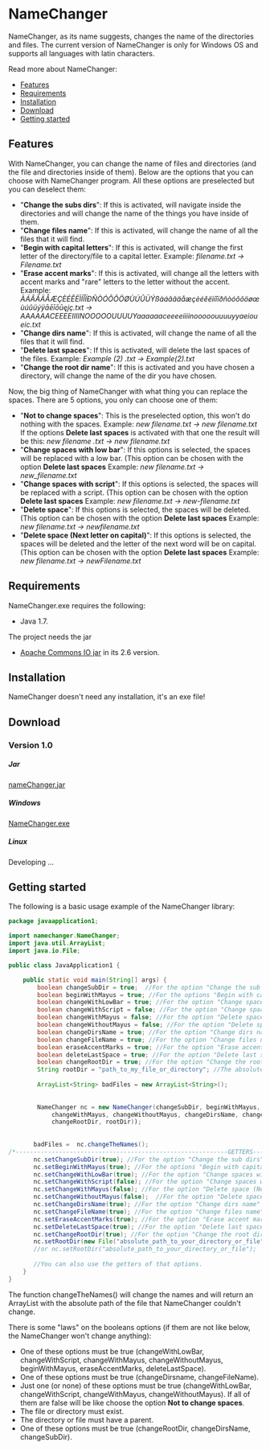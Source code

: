# NameChanger


NameChanger, as its name suggests, changes the name of the directories and files. The current version of NameChanger is only for Windows OS and supports all languages with latin characters.


Read more about NameChanger: 
  - [Features](#features)
  - [Requirements](#requirements)
  - [Installation](#installation)
  - [Download](#download)
  - [Getting started](#getting-started)





## Features

With NameChanger, you can change the name of files and directories (and the file and directories inside of them). Below are the options that you can choose with NameChanger program. All these options are preselected but you can deselect them:

  - "<strong>Change the subs dirs</strong>": If this is activated, will navigate inside the directories and will change the name of the things you have inside of them.
  - "<strong>Change files name</strong>": If this is activated, will change the name of all the files that it will find.
  - "<strong>Begin with capital letters</strong>": If this is activated, will change the first letter of the directory/file to a capital letter. 
  Example: <I>filename.txt -> Filename.txt</I>
  - "<strong>Erase accent marks</strong>": If this is activated, will change all the letters with accent marks and "rare" letters to the letter without the accent. 
  Example: <I>ÀÁÂÃÄÅÆÇÈÉÊËÌÍÎÏÐÑÒÓÔÕÖØÙÚÛÜÝßàáâãäåæçèéêëìíîïðñòóôõöøœùúûüýÿāēīōūęįç.txt -> AAAAAACEEEEIIIINOOOOOUUUUYaaaaaaceeeeiiiinooooouuuuyyaeioueic.txt</I>
  - "<strong>Change dirs name</strong>": If this is activated, will change the name of all the files that it will find.
  - "<strong>Delete last spaces</strong>": If this is activated, will delete the last spaces of the files. 
  Example: <I>Example (2) .txt -> Example(2).txt</I>
  - "<strong>Change the root dir name</strong>": If this is activated and you have chosen a directory, will change the name of the dir you have chosen.
  
  
  
Now, the big thing of NameChanger with what thing you can replace the spaces. There are 5 options, you only can choose one of them:
   - "<strong>Not to change spaces</strong>": This is the preselected option, this won't do nothing with the spaces.
  Example: <I>new filename.txt -> new filename.txt</I>
  If the options <strong>Delete last spaces</strong> is activated with that one the result will be this: <I>new filename .txt -> new filename.txt</I>
  - "<strong>Change spaces with low bar</strong>": If this options is selected, the spaces will be replaced with a low bar. (This option can be chosen with the option <strong>Delete last spaces</strong>
  Example: <I>new filename.txt -> new_filename.txt</I>
  - "<strong>Change spaces with script</strong>": If this options is selected, the spaces will be replaced with a script. (This option can be chosen with the option <strong>Delete last spaces</strong>
  Example: <I>new filename.txt -> new-filename.txt</I>
  - "<strong>Delete space</strong>": If this options is selected, the spaces will be deleted. (This option can be chosen with the option <strong>Delete last spaces</strong>
  Example: <I>new filename.txt -> newfilename.txt</I>
  - "<strong>Delete space (Next letter on capital)</strong>": If this options is selected, the spaces will be deleted and the letter of the next word will be on capital. (This option can be chosen with the option <strong>Delete last spaces</strong>
  Example: <I>new filename.txt -> newFilename.txt</I>
  
  
  
  
## Requirements

NameChanger.exe requires the following:
- Java 1.7.

The project needs the jar 
- <a href="https://commons.apache.org/proper/commons-io/download_io.cgi">Apache Commons IO jar</a> in its 2.6 version.





## Installation

NameChanger doesn't need any installation, it's an exe file!






## Download

### Version 1.0

##### Jar
<a href="https://mega.nz/#!NBcQUIJJ!a17ZpxuqLdmI3XgECxI_iwxyUZGTXJ79BB_51ypUDD8">nameChanger.jar</a>
##### Windows
<a href="https://mega.nz/#!0RV2nAwL!jxsl5DGKWmFNf8oSLOQFnjNj1UIdoSAUsnJ5XzxvxEc">NameChanger.exe</a>
##### Linux
Developing ...







## Getting started

The following is a basic usage example of the NameChanger library:

```java
package javaapplication1;

import namechanger.NameChanger;
import java.util.ArrayList;
import java.io.File;

public class JavaApplication1 {

    public static void main(String[] args) {
        boolean changeSubDir = true;  //For the option "Change the sub dirs"
        boolean beginWithMayus = true; //For the options "Begin with capital letters"
        boolean changeWithLowBar = true; //For the option "Change spaces with low bar"
        boolean changeWithScript = false; //For the option "Change spaces with script"
        boolean changeWithMayus = false; //For the option "Delete space (Next letter on capital)"
        boolean changeWithoutMayus = false; //For the option "Delete space"
        boolean changeDirsName = true; //For the option "Change dirs name"
        boolean changeFileName = true; //For the option "Change files name"
        boolean eraseAccentMarks = true; //For the option "Erase accent marks"
        boolean deleteLastSpace = true; //For the option "Delete last spaces"
        boolean changeRootDir = true; //For the option "Change the root dir name"
        String rootDir = "path_to_my_file_or_directory"; //The absolute path to the file or directory
        
        ArrayList<String> badFiles = new ArrayList<String>();
        
        
        NameChanger nc = new NameChanger(changeSubDir, beginWithMayus, changeWithLowBar, changeWithScript,
            changeWithMayus, changeWithoutMayus, changeDirsName, changeFileName, eraseAccentMarks, deleteLastSpace, 
            changeRootDir, rootDir));
            
        
       badFiles =  nc.changeTheNames(); 
/*-----------------------------------------------------------GETTERS---SETTERS--------------------------------------------------------*/
       nc.setChangeSubDir(true); //For the option "Change the sub dirs"
       nc.setBeginWithMayus(true); //For the options "Begin with capital letters"
       nc.setChangeWithLowBar(true); //For the option "Change spaces with low bar"
       nc.setChangeWithScript(false); //For the option "Change spaces with script"
       nc.setChangeWithMayus(false); //For the option "Delete space (Next letter on capital)"
       nc.setChangeWithoutMayus(false);  //For the option "Delete space"
       nc.setChangeDirsName(true); //For the option "Change dirs name"
       nc.setChangeFileName(true); //For the option "Change files name"
       nc.setEraseAccentMarks(true); //For the option "Erase accent marks"
       nc.setDeleteLastSpace(true); //For the option "Delete last spaces"
       nc.setChangeRootDir(true); //For the option "Change the root dir name"
       nc.setRootDir(new File("absolute_path_to_your_directory_or_file"); //The absolute path to the file or directory
       //or nc.setRootDir("absolute_path_to_your_directory_or_file");
       
       //You can also use the getters of that options.
    }
}
```
The function changeTheNames() will change the names and will return an ArrayList with the absolute path of the file that NameChanger couldn't change.

There is some "laws" on the booleans options (if them are not like below, the NameChanger won't change anything): 
  - One of these options must be true (changeWithLowBar, changeWithScript, changeWithMayus, changeWithoutMayus, beginWithMayus, eraseAccentMarks, deleteLastSpace).
  - One of these options must be true (changeDirsname, changeFileName).
  - Just one (or none) of these options must be true (changeWithLowBar, changeWithScript, changeWithMayus, changeWithoutMayus). If all of them are false will be like choose the option <strong>Not to change spaces</strong>.
  - The file or directory must exist.
  - The directory or file must have a parent.
  - One of these options must be true (changeRootDir, changeDirsName, changeSubDir).
